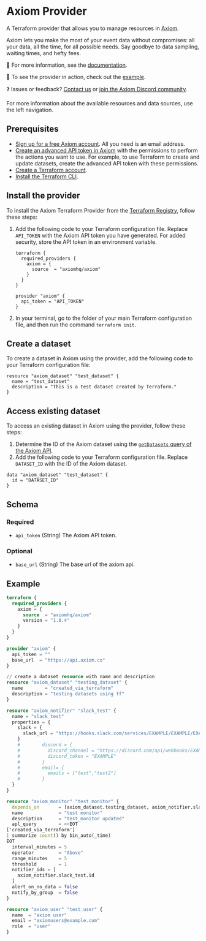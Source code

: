 # Axiom Provider

A Terraform provider that allows you to manage resources in [Axiom](https://axiom.co/).

Axiom lets you make the most of your event data without compromises: all your data, all the time, for all possible needs. Say goodbye to data sampling, waiting times, and hefty fees.

📖 For more information, see the [documentation](https://registry.terraform.io/providers/axiomhq/axiom/latest/docs).

🔧 To see the provider in action, check out the [example](example/main.tf).

❓ Issues or feedback? [Contact us](https://axiom.co/contact) or [join the Axiom Discord community](https://axiom.co/discord).

For more information about the available resources and data sources, use the left navigation.

## Prerequisites

- [Sign up for a free Axiom account](https://app.axiom.co/register). All you need is an email address.
- [Create an advanced API token in Axiom](https://axiom.co/docs/reference/tokens#create-advanced-api-token) with the permissions to perform the actions you want to use. For example, to use Terraform to create and update datasets, create the advanced API token with these permissions.
- [Create a Terraform account](https://app.terraform.io/signup/account).
- [Install the Terraform CLI](https://developer.hashicorp.com/terraform/cli).

## Install the provider

To install the Axiom Terraform Provider from the [Terraform Registry](https://registry.terraform.io/providers/axiomhq/axiom/latest), follow these steps:

1. Add the following code to your Terraform configuration file. Replace `API_TOKEN` with the Axiom API token you have generated. For added security, store the API token in an environment variable.

    ```hcl
    terraform {
      required_providers {
        axiom = {
          source  = "axiomhq/axiom"
        }
      }
    }

    provider "axiom" {
      api_token = "API_TOKEN"
    }
    ```

2. In your terminal, go to the folder of your main Terraform configuration file, and then run the command `terraform init`.

## Create a dataset

To create a dataset in Axiom using the provider, add the following code to your Terraform configuration file:

```hcl
resource "axiom_dataset" "test_dataset" {
  name = "test_dataset"
  description = "This is a test dataset created by Terraform."
}
```

## Access existing dataset

To access an existing dataset in Axiom using the provider, follow these steps:

1. Determine the ID of the Axiom dataset using the [`getDatasets` query of the Axiom API](https://axiom.co/docs/restapi/endpoints/getDatasets).
2. Add the following code to your Terraform configuration file. Replace `DATASET_ID` with the ID of the Axiom dataset.

```hcl
data "axiom_dataset" "test_dataset" {
  id = "DATASET_ID"
}
```

## Schema

### Required

- `api_token` (String) The Axiom API token.

### Optional

- `base_url` (String) The base url of the axiom api.

## Example

```terraform
terraform {
  required_providers {
    axiom = {
      source  = "axiomhq/axiom"
      version = "1.0.4"
    }
  }
}

provider "axiom" {
  api_token = ""
  base_url  = "https://api.axiom.co"
}

// create a dataset resource with name and description
resource "axiom_dataset" "testing_dataset" {
  name        = "created_via_terraform"
  description = "testing datasets using tf"
}

resource "axiom_notifier" "slack_test" {
  name = "slack_test"
  properties = {
    slack = {
      slack_url = "https://hooks.slack.com/services/EXAMPLE/EXAMPLE/EXAMPLE"
    }
    #        discord = {
    #          discord_channel = "https://discord.com/api/webhooks/EXAMPLE/EXAMPLE/EXAMPLE"
    #          discord_token = "EXAMPLE"
    #        }
    #        email= {
    #          emails = ["test","test2"]
    #        }
  }
}

resource "axiom_monitor" "test_monitor" {
  depends_on       = [axiom_dataset.testing_dataset, axiom_notifier.slack_test]
  name             = "test monitor"
  description      = "test_monitor updated"
  apl_query        = <<EOT
['created_via_terraform']
| summarize count() by bin_auto(_time)
EOT
  interval_minutes = 5
  operator         = "Above"
  range_minutes    = 5
  threshold        = 1
  notifier_ids = [
    axiom_notifier.slack_test.id
  ]
  alert_on_no_data = false
  notify_by_group  = false
}

resource "axiom_user" "test_user" {
  name  = "axiom user"
  email = "axiomusers@example.com"
  role  = "user"
}
```